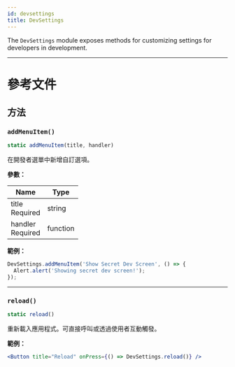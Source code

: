 ```yaml
---
id: devsettings
title: DevSettings
---
```


The `DevSettings` module exposes methods for customizing settings for developers in development.

---

# 參考文件

## 方法

### `addMenuItem()`

```jsx
static addMenuItem(title, handler)
```

在開發者選單中新增自訂選項。

**參數：**

| Name                                                         | Type     |
| ------------------------------------------------------------ | -------- |
| title <div className="label basic required">Required</div>   | string   |
| handler <div className="label basic required">Required</div> | function |

**範例：**

```jsx
DevSettings.addMenuItem('Show Secret Dev Screen', () => {
  Alert.alert('Showing secret dev screen!');
});
```

---

### `reload()`

```jsx
static reload()
```

重新載入應用程式。可直接呼叫或透過使用者互動觸發。

**範例：**

```jsx
<Button title="Reload" onPress={() => DevSettings.reload()} />
```